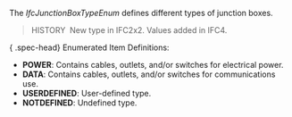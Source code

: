 ﻿The _IfcJunctionBoxTypeEnum_ defines different types of junction boxes.

> HISTORY&nbsp; New type in IFC2x2. Values added in IFC4.

{ .spec-head}
Enumerated Item Definitions:

* **POWER**: Contains cables, outlets, and/or switches for electrical power.
* **DATA**: Contains cables, outlets, and/or switches for communications use.
* **USERDEFINED**: User-defined type.
* **NOTDEFINED**: Undefined type.